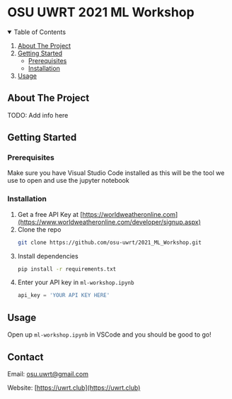 # OSU UWRT 2021 ML Workshop

<!-- TABLE OF CONTENTS -->
<details open="open">
  <summary>Table of Contents</summary>
  <ol>
    <li>
      <a href="#about-the-project">About The Project</a>
    </li>
    <li>
      <a href="#getting-started">Getting Started</a>
      <ul>
        <li><a href="#prerequisites">Prerequisites</a></li>
        <li><a href="#installation">Installation</a></li>
      </ul>
    </li>
    <li><a href="#usage">Usage</a></li>
  </ol>
</details>



<!-- ABOUT THE PROJECT -->
## About The Project

TODO: Add info here





<!-- GETTING STARTED -->
## Getting Started


### Prerequisites

Make sure you have Visual Studio Code installed as this will be the tool we use to open and use the jupyter notebook

### Installation

1. Get a free API Key at [https://worldweatheronline.com](https://www.worldweatheronline.com/developer/signup.aspx)
2. Clone the repo
   ```sh
   git clone https://github.com/osu-uwrt/2021_ML_Workshop.git
   ```
3. Install dependencies
   ```sh
   pip install -r requirements.txt
   ```
4. Enter your API key in `ml-workshop.ipynb`
    ```python
    api_key = 'YOUR API KEY HERE'
    ```



<!-- USAGE EXAMPLES -->
## Usage

Open up `ml-workshop.ipynb` in VSCode and you should be good to go!



<!-- CONTACT -->
## Contact

Email: [osu.uwrt@gmail.com](mailto://osu.uwrt@gmail.com)

Website: [https://uwrt.club](https://uwrt.club)
